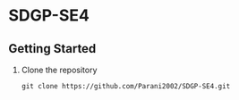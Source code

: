 # SDGP-SE4

## Getting Started

1. Clone the repository

    ```
    git clone https://github.com/Parani2002/SDGP-SE4.git
    ```

    
